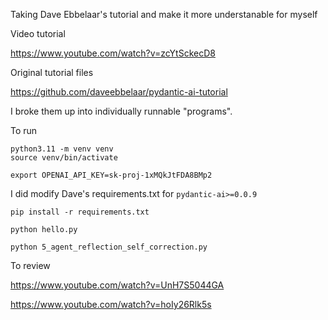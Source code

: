 Taking Dave Ebbelaar's tutorial and make it more understanable for myself

Video tutorial

https://www.youtube.com/watch?v=zcYtSckecD8


Original tutorial files

https://github.com/daveebbelaar/pydantic-ai-tutorial

I broke them up into individually runnable "programs".


To run

```
python3.11 -m venv venv
source venv/bin/activate
```

```
export OPENAI_API_KEY=sk-proj-1xMQkJtFDA8BMp2
```

I did modify Dave's requirements.txt for `pydantic-ai>=0.0.9`

```
pip install -r requirements.txt
```

```
python hello.py
```


```
python 5_agent_reflection_self_correction.py
```

To review

https://www.youtube.com/watch?v=UnH7S5044GA

https://www.youtube.com/watch?v=hoIy26Rlk5s



